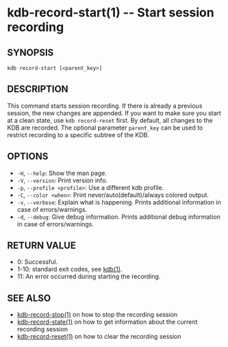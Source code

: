 # kdb-record-start(1) -- Start session recording

## SYNOPSIS

`kdb record-start [<parent_key>]`<br>

## DESCRIPTION

This command starts session recording.
If there is already a previous session, the new changes are appended.
If you want to make sure you start at a clean state, use `kdb record-reset` first.
By default, all changes to the KDB are recorded.
The optional parameter `parent_key` can be used to restrict recording to a specific subtree of the KDB.

## OPTIONS

- `-H`, `--help`:
  Show the man page.
- `-V`, `--version`:
  Print version info.
- `-p`, `--profile <profile>`:
  Use a different kdb profile.
- `-C`, `--color <when>`:
  Print never/auto(default)/always colored output.
- `-v`, `--verbose`:
  Explain what is happening. Prints additional information in case of errors/warnings.
- `-d`, `--debug`:
  Give debug information. Prints additional debug information in case of errors/warnings.

## RETURN VALUE

- 0:
  Successful.
- 1-10:
  standard exit codes, see [kdb(1)](kdb.md).
- 11:
  An error occurred during starting the recording.

## SEE ALSO

- [kdb-record-stop(1)](kdb-record-stop.md) on how to stop the recording session
- [kdb-record-state(1)](kdb-record-state.md) on how to get information about the current recording session
- [kdb-record-reset(1)](kdb-record-reset.md) on how to clear the recording session
